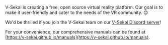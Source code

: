 V-Sekai is creating a free, open source virtual reality platform. Our goal is to make it user-friendly and cater to the needs of the VR community. 😊

We'd be thrilled if you join the V-Sekai team on our [V-Sekai Discord server](https://discord.gg/7BQDHesck8)!

For your convenience, our comprehensive manuals can be found at [https://v-sekai.github.io/manuals](https://v-sekai.github.io/manuals).
